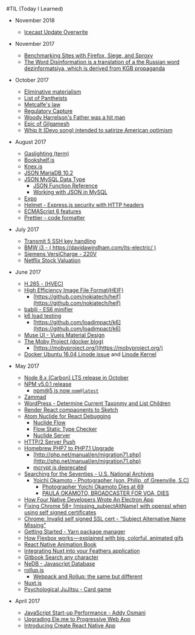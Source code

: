 #TIL (Today I Learned)
* November 2018
	* [Icecast Update Overwrite](https://davidawindham.com/til/host/icecast.html)  

* November 2017
	* [Benchmarking Sites with Firefox, Siege, and Sproxy](https://davidawindham.com/til/host/siege-sproxy.html)
	* [The Word Disinformation is a translation of a the Russian word dezinformatsiya, which is derived from KGB propaganda](https://en.wikipedia.org/wiki/Disinformation)

* October 2017
	* [Eliminative materialism](https://en.wikipedia.org/wiki/Eliminative_materialism)
	* [List of Pantheists](https://en.wikipedia.org/wiki/List_of_pantheists)
	* [Metcalfe's law](https://en.wikipedia.org/wiki/Metcalfe%27s_law)
	* [Regulatory Capture](https://en.wikipedia.org/wiki/Regulatory_capture)  
	* [Woody Harrelson's Father was a hit man](https://en.wikipedia.org/wiki/Charles_Harrelson)
	* [Epic of Gilgamesh](https://en.wikipedia.org/wiki/Epic_of_Gilgamesh)
	* [Whip It (Devo song) intended to satirize American optimism](https://www.salon.com/2017/09/16/33-13-devo-excerpt/)


* August 2017
	* [Gaslighting (term)](https://en.wikipedia.org/wiki/Gaslighting)
	* [Bookshelf.js](http://bookshelfjs.org/)
	* [Knex.js](http://knexjs.org/)
	* [JSON MariaDB 10.2](https://mariadb.com/resources/blog/json-mariadb-102)
	* [JSON MySQL Data Type](https://dev.mysql.com/doc/refman/5.7/en/json.html)
		* [JSON Function Reference](https://dev.mysql.com/doc/refman/5.7/en/json-function-reference.html)
		* [Working with JSON in MySQL](https://scotch.io/tutorials/working-with-json-in-mysql)
	* [Expo](https://expo.io/)
	* [Helmet - Express.js security with HTTP headers](https://helmetjs.github.io/)
	* [ECMAScript 6 features](https://github.com/lukehoban/es6features)  
	* [Prettier - code formatter](https://github.com/prettier/prettier)  

* July 2017
	- [Transmit 5 SSH key handling](https://library.panic.com/transmit5/sftp-authentication/)
	- [BMW i3 - ( https://davidawindham.com/its-electric/ ) ](https://davidawindham.com/its-electric/)  
	- [Siemens VersiCharge - 220V](https://w3.usa.siemens.com/powerdistribution/us/en/product-portfolio/electricvehicle/versicharge/pages/ev-charging-station.aspx)
	- [Netflix Stock Valuation](https://seekingalpha.com/article/4089390-netflix-growth-justify-valuation)  


* June 2017
	- [H.265 - (HVEC)](https://en.wikipedia.org/wiki/High_Efficiency_Video_Coding)
	- [High Efficiency Image File Format(HEIF)](https://nokiatech.github.io/heif/)
		- [https://github.com/nokiatech/heif](https://github.com/nokiatech/heif)
	- [babili - ES6 minifier](https://github.com/babel/babili)
	- [k6 load testing](http://www.muse-ui.org/#/index)
		- [https://github.com/loadimpact/k6](https://github.com/loadimpact/k6)
	- [Muse UI - Vuejs Material Design](http://www.muse-ui.org/#/index)
	- [The Moby Project (docker blog)](https://blog.docker.com/2017/04/introducing-the-moby-project/)
		- [https://mobyproject.org/](https://mobyproject.org/)
	- [Docker Ubuntu 16.04 Linode issue](server/docker.md) and [Linode Kernel](saas/linode.md)  


* May 2017
	* [Node 8.x (Carbon) LTS release in October](https://github.com/nodejs/node/blob/master/doc/changelogs/CHANGELOG_V8.md#8.0.0)
	* [NPM v5.0.1 release](lang/npm.md)
		- [npm@5 is now `npm@latest`](https://medium.com/npm-inc/npm-5-is-now-npm-latest-d674e9e3b0ec)
	* [Zammad](host/zammad.md)
	* [WordPress - Determine Current Taxonmy and List Children](host/wordpress.md)
	* [Render React compaonents to Sketch](https://github.com/airbnb/react-sketchapp)
	* [Atom Nuclide for React Debugging](https://nuclide.io/docs/features/debugger/)
		* [Nuclide Flow](https://nuclide.io/docs/languages/flow/)
		* [Flow Static Type Checker](https://flow.org/en/docs/)
		* [Nuclide Server](https://nuclide.io/docs/features/remote/#nuclide-server)
	* [HTTP/2 Server Push](https://en.wikipedia.org/wiki/HTTP/2_Server_Push)
	* [Homebrew PHP7 to PHP7.1 Upgrade](software/brew.md)
		* [http://php.net/manual/en/migration71.php](http://php.net/manual/en/migration71.php)
		* [mcrypt is deprecated](http://php.net/manual/en/migration71.deprecated.php)
	* [Searching for the Seventies - U.S. National Archives](https://www.google.com/culturalinstitute/beta/exhibit/AQfyFcoI)
		* [Yoichi Okamoto - Photographer (son, Philip, of Greenville, S.C)](https://www.google.com/culturalinstitute/beta/asset/yoichi-okamoto-washington-dc-may-1973/XgFH0-MGK4AKmw)
			* [Photographer Yoichi Okamoto Dies at 69](https://www.washingtonpost.com/archive/local/1985/04/25/photographer-yoichi-okamoto-dies-at-69/49e170df-c57b-420e-b6b9-6963f3fd66b4/?utm_term=.7d2f0d0b339a)
			* [PAULA OKAMOTO, BROADCASTER FOR VOA, DIES](https://www.washingtonpost.com/archive/local/1992/05/21/paula-okamoto-broadcaster-for-voa-dies/02b93dc7-ff3f-4df3-bbf8-3edbf68de527/?utm_term=.fc1a7d820c0f)
	* [How Four Native Developers Wrote An Electron App](https://githubengineering.com/how-four-native-developers-wrote-an-electron-app/)
	* [Fixing Chrome 58+ [missing_subjectAltName] with openssl when using self signed certificates](https://alexanderzeitler.com/articles/Fixing-Chrome-missing_subjectAltName-selfsigned-cert-openssl/)
	* [Chrome: Invalid self signed SSL cert - “Subject Alternative Name Missing”](http://stackoverflow.com/questions/43665243/chrome-invalid-self-signed-ssl-cert-subject-alternative-name-missing)
	* [Getting Started - Yarn package manager](https://yarnpkg.com/en/docs/getting-started)
	* [How Flexbox works — explained with big, colorful, animated gifs](https://medium.freecodecamp.com/an-animated-guide-to-flexbox-d280cf6afc35)
	* [React Native Animation Book](https://github.com/browniefed/react-native-animation-book)
	* [Integrating Nuxt into your Feathers application](https://blog.feathersjs.com/ssr-vuejs-app-with-feathers-and-nuxt-bb7dfd3e6397)
	* [Gitbook Search any character](https://github.com/lwdgit/gitbook-plugin-search-plus)
	* [NeDB - Javascript Database](https://github.com/louischatriot/nedb)
	* [rollup.js](https://rollupjs.org/)
		* [Webpack and Rollup: the same but different](https://medium.com/webpack/webpack-and-rollup-the-same-but-different-a41ad427058c)
	* [Nuxt.js](https://nuxtjs.org/)
	* [Psychological JuJitsu - Card game](http://www.icynic.com/~don/psych.html)


* April 2017
	* [JavaScript Start-up Performance - Addy Osmani](https://medium.com/reloading/javascript-start-up-performance-69200f43b201)
	* [Upgrading Ele.me to Progressive Web App](https://medium.com/elemefe/upgrading-ele-me-to-progressive-web-app-2a446832e509)
	* [Introducing Create React Native App](https://github.com/react-community/create-react-native-app)
